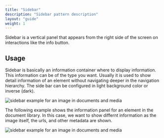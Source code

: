 ```yaml
---
title: "Sidebar"
description: "Sidebar pattern description"
layout: "guide"
weight: 1
---
```


Sidebar is a vertical panel that appears from the right side of the screen on interactions like the info button.

## Usage

Sidebar is basically an information container where to display information. This information can be of the type you want. Usually it is used to show detail information of an element without navigating deeper in the navigation hierarchy. The side bar can be configured in light background color or inverse (dark).

![sidebar example for an image in documents and media](/images/sidebarExamples.png)

The following example shows the information panel for an element in the document library. In this case, we want to show differnt information as the image itself, the urls, and other metadata are shown.

![sidebar example for an image in documents and media](/images/sidebarExample.gif)
